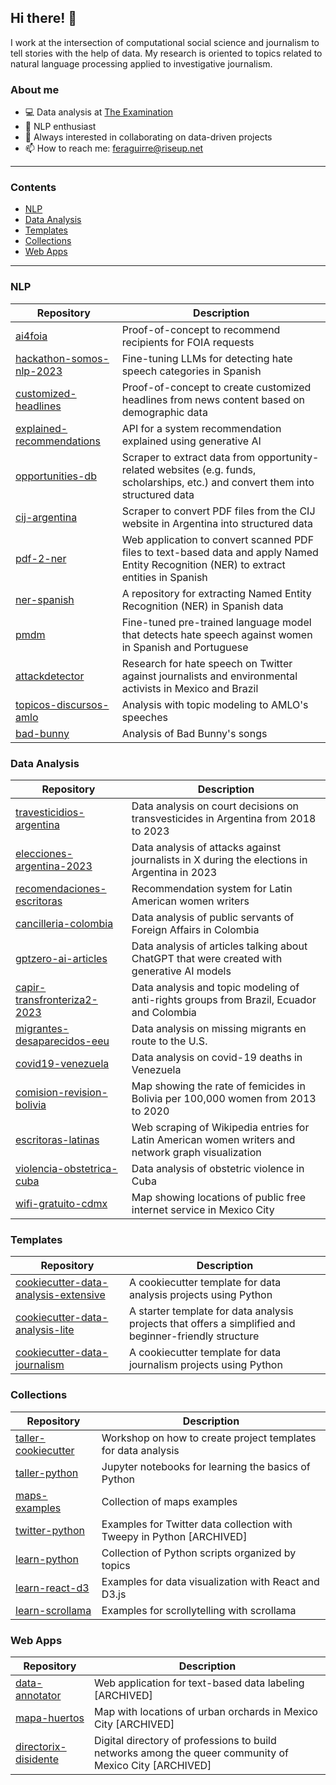 ## Hi there! 👋

I work at the intersection of computational social science and journalism to tell stories with the help of data. My research is oriented to topics related to natural language processing applied to investigative journalism.

### About me
- 💻 Data analysis at [The Examination](https://www.theexamination.org/)
- 🚀 NLP enthusiast
- 📌 Always interested in collaborating on data-driven projects
- 📫 How to reach me: feraguirre@riseup.net

---

### Contents

- [NLP](#nlp)
- [Data Analysis](#data-analysis)
- [Templates](#templates)
- [Collections](#collections)
- [Web Apps](#web-apps)

---

### NLP

| Repository | Description |
| --- | --- |
| [ai4foia](https://github.com/fer-aguirre/ai4foia) | Proof-of-concept to recommend recipients for FOIA requests |
| [ hackathon-somos-nlp-2023](https://github.com/fer-aguirre/hackathon-somos-nlp-2023) | Fine-tuning LLMs for detecting hate speech categories in Spanish |
| [customized-headlines](https://github.com/fer-aguirre/customized-headlines) | Proof-of-concept to create customized headlines from news content based on demographic data |
| [explained-recommendations](https://github.com/fer-aguirre/explained-recommendations) | API for a system recommendation explained using generative AI |
| [opportunities-db](https://github.com/fer-aguirre/opportunities-db) | Scraper to extract data from opportunity-related websites (e.g. funds, scholarships, etc.) and convert them into structured data |
| [cij-argentina](https://github.com/fer-aguirre/cij-argentina) | Scraper to convert PDF files from the CIJ website in Argentina into structured data |
| [pdf-2-ner](https://github.com/fer-aguirre/pdf-2-ner) | Web application to convert scanned PDF files to text-based data and apply Named Entity Recognition (NER) to extract entities in Spanish |
| [ner-spanish](https://github.com/fer-aguirre/ner_spanish) | A repository for extracting Named Entity Recognition (NER) in Spanish data |
| [pmdm](https://github.com/fer-aguirre/pmdm) | Fine-tuned pre-trained language model that detects hate speech against women in Spanish and Portuguese |
| [attackdetector](https://github.com/JournalismAI/attackdetector) | Research for hate speech on Twitter against journalists and environmental activists in Mexico and Brazil |
| [topicos-discursos-amlo](https://github.com/fer-aguirre/topicos-discursos-amlo) | Analysis with topic modeling to AMLO's speeches |
| [bad-bunny](https://github.com/fer-aguirre/bad-bunny) | Analysis of Bad Bunny's songs |

### Data Analysis

| Repository | Description |
| --- | --- |
| [travesticidios-argentina](https://github.com/DataCritica/travesticidios-argentina) | Data analysis on court decisions on transvesticides in Argentina from 2018 to 2023 |
| [elecciones-argentina-2023](https://github.com/DataCritica/elecciones-argentina-2023) | Data analysis of attacks against journalists in X during the elections in Argentina in 2023 |
| [recomendaciones-escritoras](https://github.com/fer-aguirre/recomendaciones-escritoras) | Recommendation system for Latin American women writers |
| [cancilleria-colombia](https://github.com/fer-aguirre/cancilleria-colombia) | Data analysis of public servants of Foreign Affairs in Colombia |
| [gptzero-ai-articles](https://github.com/fer-aguirre/gptzero-ai-articles) | Data analysis of articles talking about ChatGPT that were created with generative AI models |
| [capir-transfronteriza2-2023](https://github.com/DataCritica/capir-transfronteriza2-2023) | Data analysis and topic modeling of anti-rights groups from Brazil, Ecuador and Colombia |
| [migrantes-desaparecidos-eeu](https://github.com/fer-aguirre/migrantes-desaparecidos-eeuu) | Data analysis on missing migrants en route to the U.S. |
| [covid19-venezuela](https://github.com/fer-aguirre/covid19-venezuela) | Data analysis on covid-19 deaths in Venezuela |
| [comision-revision-bolivia](https://github.com/DataCritica/comision-revision-bolivia) | Map showing the rate of femicides in Bolivia per 100,000 women from 2013 to 2020 |
| [escritoras-latinas](https://github.com/DataCritica/escritoras-latinas) | Web scraping of Wikipedia entries for Latin American women writers and network graph visualization |
| [violencia-obstetrica-cuba](https://github.com/DataCritica/violencia-obstetrica-cuba) | Data analysis of obstetric violence in Cuba |
| [wifi-gratuito-cdmx](https://github.com/fer-aguirre/wifi-gratuito-cdmx) | Map showing locations of public free internet service in Mexico City |

### Templates

| Repository | Description |
| --- | --- |
| [cookiecutter-data-analysis-extensive](https://github.com/fer-aguirre/cookiecutter-data-analysis-extensive) | A cookiecutter template for data analysis projects using Python |
| [cookiecutter-data-analysis-lite](https://github.com/fer-aguirre/cookiecutter-data-analysis-lite) | A starter template for data analysis projects that offers a simplified and beginner-friendly structure |
| [cookiecutter-data-journalism](https://github.com/DataCritica/cookiecutter-data-journalism) | A cookiecutter template for data journalism projects using Python |

### Collections

| Repository | Description |
| --- | --- |
| [taller-cookiecutter](https://github.com/fer-aguirre/taller-cookiecutter) | Workshop on how to create project templates for data analysis |
| [taller-python](https://github.com/fer-aguirre/taller-python) | Jupyter notebooks for learning the basics of Python |
| [maps-examples](https://github.com/fer-aguirre/maps-examples) | Collection of maps examples | 
| [twitter-python](https://github.com/fer-aguirre/twitter-python) | Examples for Twitter data collection with Tweepy in Python [ARCHIVED] |
| [learn-python](https://github.com/fer-aguirre/learn-python) | Collection of Python scripts organized by topics |
| [learn-react-d3](https://github.com/fer-aguirre/learn-react-d3) | Examples for data visualization with React and D3.js |
| [learn-scrollama](https://github.com/fer-aguirre/learn-scrollama) | Examples for scrollytelling with scrollama |

### Web Apps

| Repository | Description |
| --- | --- |
| [data-annotator](https://github.com/fer-aguirre/data-annotator) | Web application for text-based data labeling [ARCHIVED] |
| [mapa-huertos](https://mapa-huertos.vercel.app/) | Map with locations of urban orchards in Mexico City [ARCHIVED] |
| [directorix-disidente](https://github.com/fer-aguirre/directorix-disidente) | Digital directory of professions to build networks among the queer community of Mexico City [ARCHIVED] |
